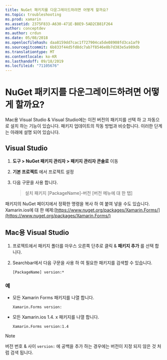 ```yaml
---
title: NuGet 패키지를 다운그레이드하려면 어떻게 할까요?
ms.topic: troubleshooting
ms.prod: xamarin
ms.assetid: 2375F833-A630-471E-B8E9-5AD2CB81F264
author: conceptdev
ms.author: crdun
ms.date: 05/08/2018
ms.openlocfilehash: daa8159dd7cac1f727904ca5de08908fd3ca1af9
ms.sourcegitcommit: 6b833f44d5fd8dc7ab7f8546e8b7d383e5a989db
ms.translationtype: MT
ms.contentlocale: ko-KR
ms.lasthandoff: 09/18/2019
ms.locfileid: "71105676"
---
```

# <a name="how-do-i-downgrade-a-nuget-package"></a>NuGet 패키지를 다운그레이드하려면 어떻게 할까요?

Mac용 Visual Studio & Visual Studio에는 이전 버전의 패키지를 선택 하 고 자동으로 설치 하는 기능이 있습니다. 패키지 업데이트의 작동 방법과 비슷합니다. 이러한 단계는 아래에 설명 되어 있습니다.

## <a name="visual-studio"></a>Visual Studio

1. **도구 > NuGet 패키지 관리자 > 패키지 관리자 콘솔로** 이동
2. **기본 프로젝트** 에서 프로젝트 설정
3. 다음 구문을 사용 합니다.

    > 설치 패키지 [PackageName]-버전 [버전 메뉴에 대 한 탭]

패키지의 NuGet 페이지에서 정확한 명령을 복사 하 여 붙여 넣을 수도 있습니다. Xamarin.ios에 대 한 예제:[https://www.nuget.org/packages/Xamarin.Forms/](https://www.nuget.org/packages/Xamarin.Forms/)

## <a name="visual-studio-for-mac"></a>Mac용 Visual Studio

1. 프로젝트에서 패키지 폴더를 마우스 오른쪽 단추로 클릭 & **패키지 추가** 를 선택 합니다.
2. Searchbar에서 다음 구문을 사용 하 여 필요한 패키지를 검색할 수 있습니다.

    `[PackageName] version:*`

### <a name="examples"></a>예 

- 모든 Xamarin Forms 패키지를 나열 합니다. 

    `Xamarin.Forms version:`

- 모든 Xamarin.ios 1.4. x 패키지를 나열 합니다. 

    `Xamarin.Forms version:1.4`

> [!NOTE]
> 버전 번호 & 사이 `version:` 에 공백을 추가 하는 경우에는 버전이 지정 되지 않은 것 처럼 검색 됩니다.
